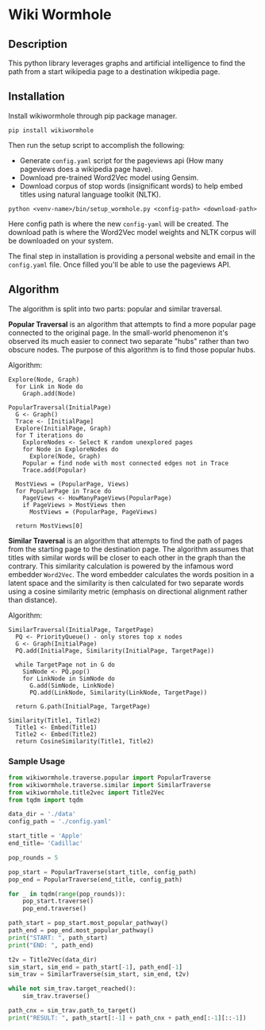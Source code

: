 # Wiki Wormhole
## Description
This python library leverages graphs and artificial intelligence to find the path from a start wikipedia page to a destination wikipedia page.

## Installation
Install wikiwormhole through pip package manager.
```
pip install wikiwormhole
```
Then run the setup script to accomplish the following:
- Generate `config.yaml` script for the pageviews api (How many pageviews does a wikipedia page have).
- Download pre-trained Word2Vec model using Gensim.
- Download corpus of stop words (insignificant words) to help embed titles using natural language toolkit (NLTK).
```
python <venv-name>/bin/setup_wormhole.py <config-path> <download-path>
```
Here config path is where the new `config-yaml` will be created. The download path is where the Word2Vec model weights and NLTK corpus will be downloaded on your system.

The final step in installation is providing a personal website and email in the `config.yaml` file. Once filled you'll be able to use the pageviews API.

## Algorithm
The algorithm is split into two parts: popular and similar traversal.

**Popular Traversal** is an algorithm that attempts to find a more popular page connected to the original page.
In the small-world phenomenon it's observed its much easier to connect two separate "hubs" rather than two obscure nodes. The purpose of this algorithm is to find those popular hubs.

Algorithm:
```
Explore(Node, Graph)
  for Link in Node do
    Graph.add(Node)

PopularTraversal(InitialPage)
  G <- Graph()
  Trace <- [InitialPage]
  Explore(InitialPage, Graph)
  for T iterations do
    ExploreNodes <- Select K random unexplored pages
    for Node in ExploreNodes do
      Explore(Node, Graph)
    Popular = find node with most connected edges not in Trace
    Trace.add(Popular)

  MostViews = (PopularPage, Views)
  for PopularPage in Trace do
    PageViews <- HowManyPageViews(PopularPage)
    if PageViews > MostViews then
      MostViews = (PopularPage, PageViews)

  return MostViews[0]
```

**Similar Traversal** is an algorithm that attempts to find the path of pages from the starting page to the destination page. The algorithm assumes that titles with similar words will be closer to each other in the graph than the contrary. This similarity calculation is powered by the infamous word embedder `Word2Vec`. The word embedder calculates the words position in a latent space and the similarity is then calculated for two separate words using a cosine similarity metric (emphasis on directional alignment rather than distance). 

Algorithm:
```
SimilarTraversal(InitialPage, TargetPage)
  PQ <- PriorityQueue() - only stores top x nodes
  G <- Graph(InitialPage)
  PQ.add(InitialPage, Similarity(InitialPage, TargetPage))

  while TargetPage not in G do
    SimNode <- PQ.pop()
    for LinkNode in SimNode do
      G.add(SimNode, LinkNode)
      PQ.add(LinkNode, Similarity(LinkNode, TargetPage))

  return G.path(InitialPage, TargetPage)

Similarity(Title1, Title2)
  Title1 <- Embed(Title1)
  Title2 <- Embed(Title2)
  return CosineSimilarity(Title1, Title2)
```

### Sample Usage
```python
from wikiwormhole.traverse.popular import PopularTraverse
from wikiwormhole.traverse.similar import SimilarTraverse
from wikiwormhole.title2vec import Title2Vec
from tqdm import tqdm

data_dir = './data'
config_path = './config.yaml'

start_title = 'Apple'
end_title= 'Cadillac'

pop_rounds = 5

pop_start = PopularTraverse(start_title, config_path)
pop_end = PopularTraverse(end_title, config_path)

for _ in tqdm(range(pop_rounds)):
    pop_start.traverse()
    pop_end.traverse()

path_start = pop_start.most_popular_pathway()
path_end = pop_end.most_popular_pathway()
print("START: ", path_start)
print("END: ", path_end)

t2v = Title2Vec(data_dir)
sim_start, sim_end = path_start[-1], path_end[-1]
sim_trav = SimilarTraverse(sim_start, sim_end, t2v)

while not sim_trav.target_reached():
    sim_trav.traverse()

path_cnx = sim_trav.path_to_target()
print("RESULT: ", path_start[:-1] + path_cnx + path_end[:-1][::-1])
```